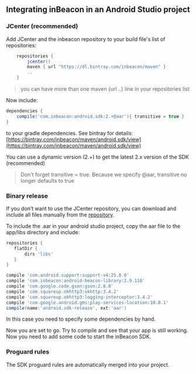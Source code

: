 ## Integrating inBeacon in an Android Studio project

### JCenter (recommended)

Add JCenter and the inbeacon repository to your build file's list of repositories:

```groovy
    repositories {
        jcenter()
        maven { url "https://dl.bintray.com/inbeacon/maven" }
        ..
    }
```
> you can have more than one maven {url ..} line  in your repositories list

Now include:    

```groovy
dependencies {
	compile('com.inbeacon:android.sdk:2.+@aar'){ transitive = true }
}
```
to your gradle dependencies. See bintray for details: [https://bintray.com/inbeacon/maven/android.sdk/view](https://bintray.com/inbeacon/maven/android.sdk/view)

You can use a dynamic version (2.+) to get the latest 2.x version of the SDK (recommended) 
>Don't forget transitive = true. Because we specify @aar, transitive no longer defaults to true

### Binary release 

If you don’t want to use the JCenter repository, you can download and include all files manually from the [repository](https://github.com/inbeacon/InbeaconSdk-android).

To include the .aar in your android studio project, copy the aar file to the app/libs directory and include:

```groovy
repositories {
   flatDir {
       dirs 'libs'
   }
}

compile 'com.android.support:support-v4:25.0.0'         
compile 'com.inbeacon:android-beacon-library:2.9.118'
compile 'com.google.code.gson:gson:2.8.0'
compile 'com.squareup.okhttp3:okhttp:3.4.2'
compile 'com.squareup.okhttp3:logging-interceptor:3.4.2'
compile 'com.google.android.gms:play-services-location:10.0.1'
compile(name:'android.sdk-release', ext:'aar')
```

In this case you need to specify some dependencies by hand.

Now you are set to go. Try to compile and see that your app is still working. Now you need to add some code to start the inBeacon SDK.

### Proguard rules

The SDK proguard rules are automatically merged into your project.
